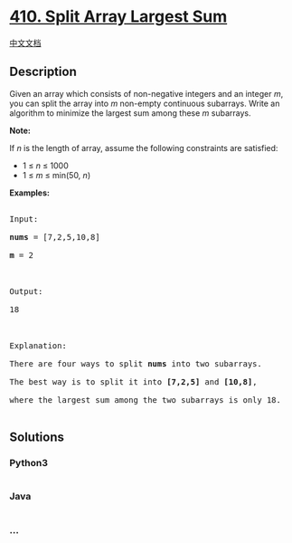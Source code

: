 # [410. Split Array Largest Sum](https://leetcode.com/problems/split-array-largest-sum)

[中文文档](/solution/0400-0499/0410.Split%20Array%20Largest%20Sum/README.md)

## Description

<p>Given an array which consists of non-negative integers and an integer <i>m</i>, you can split the array into <i>m</i> non-empty continuous subarrays. Write an algorithm to minimize the largest sum among these <i>m</i> subarrays.

</p>

<p><b>Note:</b><br />

If <i>n</i> is the length of array, assume the following constraints are satisfied:

<ul>

<li>1 &le; <i>n</i> &le; 1000</li>

<li>1 &le; <i>m</i> &le; min(50, <i>n</i>)</li>

</ul>

</p>

<p><b>Examples: </b>

<pre>

Input:

<b>nums</b> = [7,2,5,10,8]

<b>m</b> = 2



Output:

18



Explanation:

There are four ways to split <b>nums</b> into two subarrays.

The best way is to split it into <b>[7,2,5]</b> and <b>[10,8]</b>,

where the largest sum among the two subarrays is only 18.

</pre>

</p>

## Solutions

<!-- tabs:start -->

### **Python3**

```python

```

### **Java**

```java

```

### **...**

```

```

<!-- tabs:end -->
